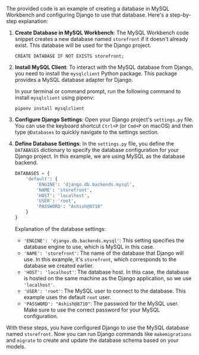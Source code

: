 
The provided code is an example of creating a database in MySQL Workbench and configuring Django to use that database. Here's a step-by-step explanation:

1. **Create Database in MySQL Workbench**: The MySQL Workbench code snippet creates a new database named `storefront` if it doesn't already exist. This database will be used for the Django project.

   ```mysql
   CREATE DATABASE IF NOT EXISTS storefront;
   ```

2. **Install MySQL Client**: To interact with the MySQL database from Django, you need to install the `mysqlclient` Python package. This package provides a MySQL database adapter for Django.

   In your terminal or command prompt, run the following command to install `mysqlclient` using pipenv:

   ```
   pipenv install mysqlclient
   ```

3. **Configure Django Settings**: Open your Django project's `settings.py` file. You can use the keyboard shortcut `Ctrl+P` (or `Cmd+P` on macOS) and then type `@Databases` to quickly navigate to the settings section.

4. **Define Database Settings**: In the `settings.py` file, you define the `DATABASES` dictionary to specify the database configuration for your Django project. In this example, we are using MySQL as the database backend.

   ```python
   DATABASES = {
       'default': {
           'ENGINE': 'django.db.backends.mysql',
           'NAME': 'storefront',
           'HOST': 'localhost',
           'USER': 'root',
           'PASSWORD': "Ashish@8710"
       }
   }
   ```

   Explanation of the database settings:
   - `'ENGINE': 'django.db.backends.mysql'`: This setting specifies the database engine to use, which is MySQL in this case.
   - `'NAME': 'storefront'`: The name of the database that Django will use. In this example, it's `storefront`, which corresponds to the database we created earlier.
   - `'HOST': 'localhost'`: The database host. In this case, the database is hosted on the same machine as the Django application, so we use `'localhost'`.
   - `'USER': 'root'`: The MySQL user to connect to the database. This example uses the default `root` user.
   - `'PASSWORD': "Ashish@8710"`: The password for the MySQL user. Make sure to use the correct password for your MySQL configuration.

With these steps, you have configured Django to use the MySQL database named `storefront`. Now you can run Django commands like `makemigrations` and `migrate` to create and update the database schema based on your models.


